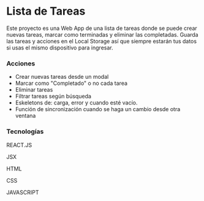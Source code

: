 # Lista de Tareas

Este proyecto es una Web App de una lista de tareas donde se puede crear nuevas tareas, marcar como terminadas y eliminar las completadas. Guarda las tareas y acciones en el Local Storage así que siempre estarán tus datos si usas el mismo dispositivo para ingresar.


### Acciones 
- Crear nuevas tareas desde un modal
- Marcar como "Completado" o no cada tarea
- Eliminar tareas
- Filtrar tareas según búsqueda
- Eskeletons de: carga, error y cuando esté vacío.
- Función de sincronización cuando se haga un cambio desde otra ventana


### Tecnologías

REACT.JS

JSX


HTML

CSS

JAVASCRIPT

